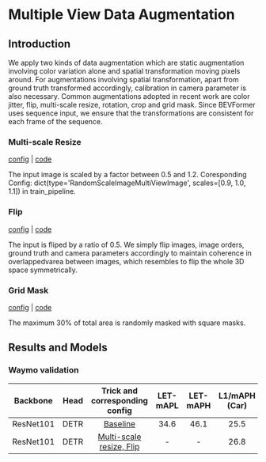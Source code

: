 # Multiple View Data Augmentation

## Introduction

We apply two kinds of data augmentation which are static augmentation involving color variation alone and spatial transformation moving pixels around.
For augmentations involving spatial transformation, apart from ground truth transformed accordingly, calibration in camera parameter is also necessary. Common augmentations adopted in recent work are color jitter, flip, multi-scale resize, rotation, crop and grid mask. 
Since BEVFormer uses sequence input, we ensure that the transformations are consistent for each frame of the sequence.

### Multi-scale Resize

[config](waymo_mini_r101_ms_flip.py#L21) | [code](../../../../../bev-toolbox/data_aug/transforms.py#L28)

The input image is scaled by a factor between 0.5 and 1.2.
Coresponding Config: dict(type='RandomScaleImageMultiViewImage', scales=[0.9, 1.0, 1.1]) in train_pipeline.

### Flip

[config](waymo_mini_r101_ms_flip.py#L20) | [code](../../../../../bev-toolbox/data_aug/transforms.py#L84)

The input is fliped by a ratio of 0.5. We simply flip images, image orders, ground truth and camera parameters accordingly to maintain coherence in overlappedvarea between images, which resembles to flip the whole 3D space symmetrically.

### Grid Mask

[config](../../_base_/models/bevformer.py#L10) | [code](../../../mmdet3d_plugin/models/detectors/bevformer.py#L143)

The maximum 30% of total area is randomly masked with square masks.


## Results and Models

### Waymo validation

| Backbone  | Head  |              Trick and corresponding config              | LET-mAPL | LET-mAPH | L1/mAPH (Car) | Download |
| :-------: | :---: | :------------------------------------------------------: | :------: | :------: | :-----------: | :------: |
| ResNet101 | DETR  |       [Baseline](./../waymo_mini_r101_baseline.py)       |   34.6   |   46.1   |     25.5      | [model]  |
| ResNet101 | DETR  | [Multi-scale resize, Flip](./waymo_mini_r101_ms_flip.py) |    -     |    -     |     26.8      | [model]  |